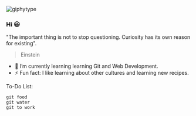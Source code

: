 ![giphytype](https://user-images.githubusercontent.com/54687648/126887046-70dba670-d85a-4ed5-b449-a91f1fafdcfd.gif)

### Hi 😃

"The important thing is not to stop questioning. Curiosity has its own reason for existing".

> Einstein


- 🌱 I’m currently learning learning Git and Web Development.
- ⚡ Fun fact: I like learning about other cultures and learning new recipes.


To-Do List:

```
git food
git water
git to work
```





